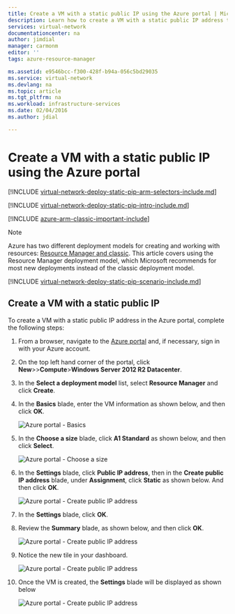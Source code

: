 ```yaml
---
title: Create a VM with a static public IP using the Azure portal | Microsoft Docs
description: Learn how to create a VM with a static public IP address through Azure Resource Manager using the Azure portal.
services: virtual-network
documentationcenter: na
author: jimdial
manager: carmonm
editor: ''
tags: azure-resource-manager

ms.assetid: e9546bcc-f300-428f-b94a-056c5bd29035
ms.service: virtual-network
ms.devlang: na
ms.topic: article
ms.tgt_pltfrm: na
ms.workload: infrastructure-services
ms.date: 02/04/2016
ms.author: jdial

---
```

# Create a VM with a static public IP using the Azure portal

[!INCLUDE [virtual-network-deploy-static-pip-arm-selectors-include.md](../../includes/virtual-network-deploy-static-pip-arm-selectors-include.md)]

[!INCLUDE [virtual-network-deploy-static-pip-intro-include.md](../../includes/virtual-network-deploy-static-pip-intro-include.md)]

[!INCLUDE [azure-arm-classic-important-include](../../includes/learn-about-deployment-models-rm-include.md)]

> [!NOTE]
> Azure has two different deployment models for creating and working with resources:  [Resource Manager and classic](../resource-manager-deployment-model.md). This article covers using the Resource Manager deployment model, which Microsoft recommends for most new deployments instead of the classic deployment model.

[!INCLUDE [virtual-network-deploy-static-pip-scenario-include.md](../../includes/virtual-network-deploy-static-pip-scenario-include.md)]

## Create a VM with a static public IP

To create a VM with a static public IP address in the Azure portal, complete the following steps:

1. From a browser, navigate to the [Azure portal](https://portal.azure.com) and, if necessary, sign in with your Azure account.
2. On the top left hand corner of the portal, click **New**>>**Compute**>**Windows Server 2012 R2 Datacenter**.
3. In the **Select a deployment model** list, select **Resource Manager** and click **Create**.
4. In the **Basics** blade, enter the VM information as shown below, and then click **OK**.
   
    ![Azure portal - Basics](./media/virtual-network-deploy-static-pip-arm-portal/figure1.png)
5. In the **Choose a size** blade, click **A1 Standard** as shown below, and then click **Select**.
   
    ![Azure portal - Choose a size](./media/virtual-network-deploy-static-pip-arm-portal/figure2.png)
6. In the **Settings** blade, click **Public IP address**, then in the **Create public IP address** blade, under **Assignment**, click **Static** as shown below. And then click **OK**.
   
    ![Azure portal - Create public IP address](./media/virtual-network-deploy-static-pip-arm-portal/figure3.png)
7. In the **Settings** blade, click **OK**.
8. Review the **Summary** blade, as shown below, and then click **OK**.
   
    ![Azure portal - Create public IP address](./media/virtual-network-deploy-static-pip-arm-portal/figure4.png)
9. Notice the new tile in your dashboard.
   
    ![Azure portal - Create public IP address](./media/virtual-network-deploy-static-pip-arm-portal/figure5.png)
10. Once the VM is created, the **Settings** blade will be displayed as shown below
    
    ![Azure portal - Create public IP address](./media/virtual-network-deploy-static-pip-arm-portal/figure6.png)

